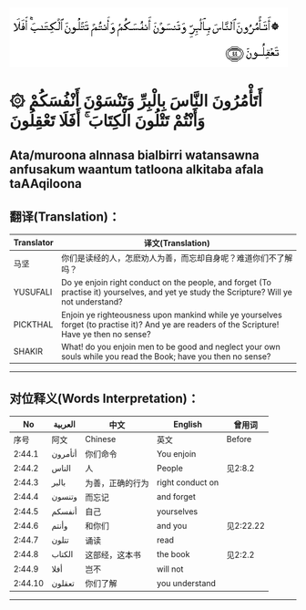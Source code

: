 ![002:044](images/002_044.gif)

#  ۞ أَتَأْمُرُونَ النَّاسَ بِالْبِرِّ وَتَنْسَوْنَ أَنْفُسَكُمْ وَأَنْتُمْ تَتْلُونَ الْكِتَابَ ۚ أَفَلَا تَعْقِلُونَ 

## Ata/muroona alnnasa bialbirri watansawna anfusakum waantum tatloona alkitaba afala taAAqiloona

## 翻译(Translation)：

| Translator | 译文(Translation)                                            |
| ---------- | ------------------------------------------------------------ |
| 马坚       | 你们是读经的人，怎麽劝人为善，而忘却自身呢？难道你们不了解吗？ |
| YUSUFALI   | Do ye enjoin right conduct on the people, and forget (To practise it) yourselves, and yet ye study the Scripture? Will ye not understand? |
| PICKTHAL   | Enjoin ye righteousness upon mankind while ye yourselves forget (to practise it)? And ye are readers of the Scripture! Have ye then no sense? |
| SHAKIR     | What! do you enjoin men to be good and neglect your own souls while you read the Book; have you then no sense? |

---

## 对位释义(Words Interpretation)：

| No      | العربية | 中文             | English          | 曾用词    |
| ------- | ------- | ---------------- | ---------------- | --------- |
| 序号    | 阿文    | Chinese          | 英文             | Before    |
| 2:44.1  | أتأمرون | 你们命令         | You enjoin       |           |
| 2:44.2  | الناس   | 人               | People           | 见2:8.2   |
| 2:44.3  | بالبر   | 为善，正确的行为 | right conduct on |           |
| 2:44.4  | وتنسون  | 而忘记           | and forget       |           |
| 2:44.5  | أنفسكم  | 自己             | yourselves       |           |
| 2:44.6  | وأنتم   | 和你们           | and you          | 见2:22.22 |
| 2:44.7  | تتلون   | 诵读             | read             |           |
| 2:44.8  | الكتاب  | 这部经，这本书   | the book         | 见2:2.2   |
| 2:44.9  | أفلا    | 岂不             | will not         |           |
| 2:44.10 | تعقلون  | 你们了解         | you understand   |           |

---
